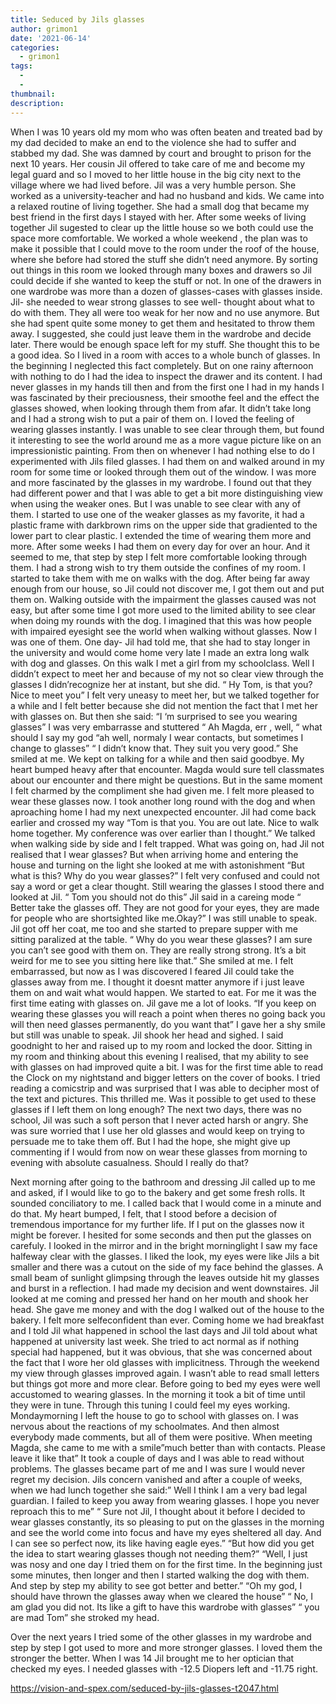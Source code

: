 ```yaml
---
title: Seduced by Jils glasses
author: grimon1
date: '2021-06-14'
categories:
  - grimon1
tags:
  - 
  - 
thumbnail: 
description: 
---
```


When I was 10 years old my mom who was often beaten and treated bad by my dad decided to make an end to the violence she had to suffer and stabbed my dad. She was damned by court and brought to prison for the next 10 years. 
Her cousin Jil offered to take care of me and become my legal guard and so I moved to her little house in the big city next to the village where we had lived before. Jil was a very humble person. She worked as a university-teacher and had no husband and kids. We came into a relaxed routine of living together. She had a small dog that became my best friend in the first days I stayed with her. 
After some weeks of living together Jil sugested to clear up the little house so we both could use the space more comfortable. We worked a whole weekend , the plan was to make it possible that I could move to the room under the roof of the house, where she before had stored the stuff she didn’t need anymore. 
By sorting out things in this room we looked through many boxes and drawers so Jil could decide if she wanted to keep the stuff or not. In one of the drawers in one wardrobe was more than a dozen of glasses-cases with glasses inside. Jil- she needed to wear strong glasses to see well- thought about what to do with them. They all were too weak for her now and no use anymore. But she had spent quite some money to get them and hesitated to throw them away. I suggested, she could just leave them in the wardrobe and decide later. There would be enough space left for my stuff. She thought this to be a good idea.
So I lived in a room with acces to a whole bunch of glasses. In the beginning I neglected this fact completely. But on one rainy afternoon with nothing to do I had the idea to inspect the drawer and its content. I had never glasses in my hands till then and from the first one I had in my hands I was fascinated by their preciousness, their smoothe feel and the effect the glasses showed, when looking through them from afar. It didn’t take long and I had a strong wish to put a pair of them on.
I loved the feeling of wearing glasses instantly. I was unable to see clear through them, but found it interesting to see the world around me as a more vague picture like on an impressionistic painting. From then on whenever I had nothing else to do I experimented with Jils filed glasses. I had them on and walked around in my room for some time or looked through them out of the window. I was more and more fascinated by the glasses in my wardrobe. I found out that they had different power and that I was able to get a bit more distinguishing view when using the weaker ones. But I was unable to see clear with any of them. I started to use one of the weaker glasses as my favorite, it had a plastic frame with darkbrown rims on the upper side that gradiented to the lower part to clear plastic. I extended the time of wearing them more and more. After some weeks I had them on every day for over an hour. And it seemed to me, that step by step I felt more comfortable looking through them. I had a strong wish to try them outside the confines of my room. 
I started to take them with me on walks with the dog. After being far away enough from our house, so Jil could not discover me, I got them out and put them on. Walking outside with the impairment the glasses caused was not easy, but after some time I got more used to the limited ability to see clear when doing my rounds with the dog. I imagined that this was how people with impaired eyesight see the world when walking without glasses. Now I was one of them. One day- Jil had told me, that she had to stay longer in the university and would come home very late I made an extra long walk with dog and glasses. On this walk I met a girl from my schoolclass. Well I diddn’t expect to meet her and because of my not so clear view through the glasses I didn’recognize her at instant, but she did. “ Hy Tom, is that you? Nice to meet you” I felt very uneasy to meet her, but we talked together for a while and I felt better because she did not mention the fact that I met her with glasses on. But then she said: “I ‘m surprised to see you wearing glasses” I was very embarrasse and stuttered “ Ah Magda, err , well, “ what should I say my god “ah well, normaly I wear contacts, but sometimes I change to glasses” “ I didn’t know that. They suit you very good.” She smiled at me. We kept on talking for a while and then said goodbye. My heart bumped heavy after that encounter. Magda would sure tell classmates about our encounter and there might be questions. But in the same moment I felt charmed by the compliment she had given me. I felt more pleased to wear these glasses now. I took another long round with the dog and when aproaching home I had my next unexpected encounter. Jil had come back earlier and crossed my way “Tom is that you. You are out late. Nice to walk home together. My conference was over earlier than I thought.” We talked when walking side by side and I felt trapped. What was going on, had Jil not realised that I wear glasses? But when arriving home and entering the house and turning on the light she looked at me with astonishment “But what is this? Why do you wear glasses?” I felt very confused and could not say a word or get a clear thought. Still wearing the glasses I stood there and looked at Jil. “ Tom you should not do this” Jil said in a careing mode “ Better take the glasses off. They are not good for your eyes, they are made for people who are shortsighted like me.Okay?” I was still unable to speak. Jil got off her coat, me too and she started to prepare supper with me sitting paralized at the table. “ Why do you wear these glasses? I am sure you can’t see good with them on. They are really strong strong. It’s a bit weird for me to see you sitting here like that.” She smiled at me. I felt embarrassed, but now as I was discovered I feared Jil could take the glasses away from me. I thought it doesnt matter anymore if i just leave them on and wait what would happen. We started to eat. For me it was the first time eating with glasses on. Jil gave me a lot of looks. “If you keep on wearing these glasses you will reach a point when theres no going back you will then need glasses permanently, do you want that” I gave her a shy smile but still was unable to speak. Jil shook her head and sighed. I said goodnight to her and raised up to my room and locked the door. Sitting in my room and thinking about this evening I realised, that my ability to see with glasses on had improved quite a bit. I was for the first time able to read the Clock on my nightstand and bigger letters on the cover of books. I tried reading a comicstrip and was surprised that I was able to decipher most of the text and pictures. This thrilled me. Was it possible to get used to these glasses if I left them on long enough? The next two days, there was no school, Jil was such a soft person that I never acted harsh or angry. She was sure worried that I use her old glasses and would keep on trying to persuade me to take them off. But I had the hope, she might give up commenting if I would from now on wear these glasses from morning to evening with absolute casualness. Should I really do that?


Next morning after going to the bathroom and dressing Jil called up to me and asked, if I would like to go to the bakery and get some fresh rolls. It sounded conciliatory to me. I called back that I would come in a minute and do that. My heart bumped, I felt, that I stood before a decision of tremendous importance for my further life. If I put on the glasses now it might be forever. I hesited for some seconds and then put the glasses on carefuly. I looked in the mirror and in the bright morninglight I saw my face halfeway clear with the glasses. I liked the look, my eyes were like Jils a bit smaller and there was a cutout on the side of my face behind the glasses. A small beam of sunlight glimpsing through the leaves outside hit my glasses and burst in a reflection. I had made my decision and went downstaires. Jil looked at me coming and pressed her hand on her mouth and shook her head. She gave me money and with the dog I walked out of the house to the bakery. I felt more selfeconfident than ever. 
Coming home we had breakfast and I told Jil what happened in school the last days and Jil told about what happened at university last week. She tried to act normal as if nothing special had happened, but it was obvious, that she was concerned about the fact that I wore her old glasses with implicitness. Through the weekend my view through glasses improved again. I wasn’t able to read small letters but things got more and more clear. Before going to bed my eyes were well accustomed to wearing glasses. In the morning it took a bit of time until they were in tune. Through this tuning I could feel my eyes working.
Mondaymorning I left the house to go to school with glasses on. I was nervous about the reactions of my schoolmates. And then almost everybody made comments, but all of them were positive. When meeting Magda, she came to me with a smile”much better than with contacts. Please leave it like that”
It took a couple of days and I was able to read without problems. The glasses became part of me and I was sure I would never regret my decision. Jils concern vanished and after a couple of weeks, when we had lunch together she said:” Well I think I am a very bad legal guardian. I failed to keep you away from wearing glasses. I hope you never reproach this to me” “ Sure not Jil, I thought about it before I decided to wear glasses constantly, its so pleasing to put on the glasses in the morning and see the world come into focus and have my eyes sheltered all day. And I can see so perfect now, its like having eagle eyes.” “But how did you get the idea to start wearing glasses though not needing them?” “Well, I just was nosy and one day I tried them on for the first time. In the beginning just some minutes, then longer and then I started walking the dog with them. And step by step my ability to see got better and better.” “Oh my god, I should have thrown the glasses away when we cleared the house” “ No, I am glad you did not. Its like a gift to have this wardrobe with glasses” “ you are mad Tom” she stroked my head.


Over the next years I tried some of the other glasses in my wardrobe and step by step I got used to more and more stronger glasses. I loved them the stronger the better.
When I was 14 Jil brought me to her optician that checked my eyes. I needed glasses with -12.5 Diopers left and -11.75 right.

https://vision-and-spex.com/seduced-by-jils-glasses-t2047.html
